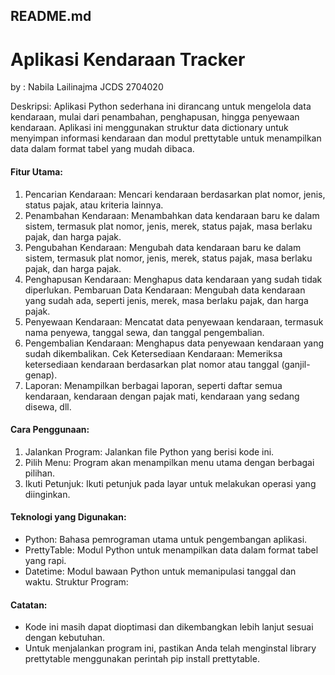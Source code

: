 ## README.md
# Aplikasi Kendaraan Tracker
by : Nabila Lailinajma JCDS 2704020

Deskripsi:
Aplikasi Python sederhana ini dirancang untuk mengelola data kendaraan, mulai dari penambahan, penghapusan, hingga penyewaan kendaraan. Aplikasi ini menggunakan struktur data dictionary untuk menyimpan informasi kendaraan dan modul prettytable untuk menampilkan data dalam format tabel yang mudah dibaca.

#### Fitur Utama:
1. Pencarian Kendaraan: Mencari kendaraan berdasarkan plat nomor, jenis, status pajak, atau kriteria lainnya.
2. Penambahan Kendaraan: Menambahkan data kendaraan baru ke dalam sistem, termasuk plat nomor, jenis, merek, status pajak, masa berlaku pajak, dan harga pajak.
3. Pengubahan Kendaraan: Mengubah data kendaraan baru ke dalam sistem, termasuk plat nomor, jenis, merek, status pajak, masa berlaku pajak, dan harga pajak.
4. Penghapusan Kendaraan: Menghapus data kendaraan yang sudah tidak diperlukan.
Pembaruan Data Kendaraan: Mengubah data kendaraan yang sudah ada, seperti jenis, merek, masa berlaku pajak, dan harga pajak.
5. Penyewaan Kendaraan: Mencatat data penyewaan kendaraan, termasuk nama penyewa, tanggal sewa, dan tanggal pengembalian.
6. Pengembalian Kendaraan: Menghapus data penyewaan kendaraan yang sudah dikembalikan.
Cek Ketersediaan Kendaraan: Memeriksa ketersediaan kendaraan berdasarkan plat nomor atau tanggal (ganjil-genap).
7. Laporan: Menampilkan berbagai laporan, seperti daftar semua kendaraan, kendaraan dengan pajak mati, kendaraan yang sedang disewa, dll.

#### Cara Penggunaan:
1. Jalankan Program: Jalankan file Python yang berisi kode ini.
2. Pilih Menu: Program akan menampilkan menu utama dengan berbagai pilihan.
3. Ikuti Petunjuk: Ikuti petunjuk pada layar untuk melakukan operasi yang diinginkan.

#### Teknologi yang Digunakan:
- Python: Bahasa pemrograman utama untuk pengembangan aplikasi.
- PrettyTable: Modul Python untuk menampilkan data dalam format tabel yang rapi.
- Datetime: Modul bawaan Python untuk memanipulasi tanggal dan waktu.
Struktur Program:

#### Catatan:
- Kode ini masih dapat dioptimasi dan dikembangkan lebih lanjut sesuai dengan kebutuhan.
- Untuk menjalankan program ini, pastikan Anda telah menginstal library prettytable menggunakan perintah pip install prettytable.
